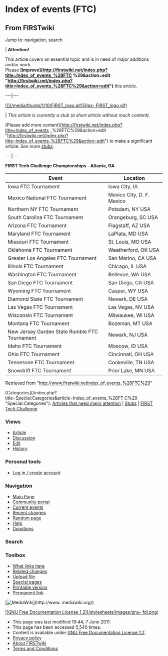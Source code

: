 # Index of events (FTC)

## From FIRSTwiki

Jump to: navigation, search

| **Attention!**

This article covers an essential topic and is in need of major additions and/or work.<br>
Please **[improve](http://firstwiki.net/index.php?title=Index_of_events_%28FTC
%29&action=edit "http://firstwiki.net/index.php?title=Index_of_events_%28FTC%29&action=edit")** this article.

---|---

[![](/media/thumb/1/10/FIRST_logo.gif/50px-
FIRST_logo.gif)](Image:FIRST_logo.gif)

| _This article is currently a stub (a short article without much content)._

[Please add more content](http://firstwiki.net/index.php?title=Index_of_events
_%28FTC%29&action=edit "http://firstwiki.net/index.php?title=Index_of_events_%28FTC%29&action=edit") to make a significant article. _See more [stubs](Special:Shortpages "Special:Shortpages")._

---|---

**FIRST Tech Challenge Championships - Atlanta, GA**

**Event**                                     | **Location**
--------------------------------------------- | -------------------------
Iowa FTC Tournament                           | Iowa City, IA
Mexico National FTC Tournament                | Mexico City, D. F. Mexico
Northern NY FTC Tournament                    | Potsdam, NY USA
South Carolina FTC Tournament                 | Orangeburg, SC USA
Arizona FTC Tournament                        | Flagstaff, AZ USA
Maryland FTC Tournament                       | LaPlata, MD USA
Missouri FTC Tournament                       | St. Louis, MO USA
Oklahoma FTC Tournament                       | Weatherford, OK USA
Greater Los Angeles FTC Tournament            | San Marino, CA USA
Illinois FTC Tournament                       | Chicago, IL USA
Washington FTC Tournament                     | Bellevue, WA USA
San Diego FTC Tournament                      | San Diego, CA USA
Wyoming FTC Tournament                        | Casper, WY USA
Diamond State FTC Tournament                  | Newark, DE USA
Las Vegas FTC Tournament                      | Las Vegas, NV USA
Wisconsin FTC Tournament                      | Milwaukee, WI USA
Montana FTC Tournament                        | Bozeman, MT USA
New Jersey Garden State Rumble FTC Tournament | Newark, NJ USA
Idaho FTC Tournament                          | Moscow, ID USA
Ohio FTC Tournament                           | Cincinnati, OH USA
Tennessee FTC Tournament                      | Cookeville, TN USA
Snowdrift FTC Tournament                      | Prior Lake, MN USA

Retrieved from "<http://www.firstwiki.netIndex_of_events_%28FTC%29>"

[Categories](/index.php?title=Special:Categories&article=Index_of_events_%28FT
C%29 "Special:Categories"): [Articles that need major attention](Category:Articles_that_need_major_attention "Category:Articles that need major attention") | [Stubs](Category:Stubs "Category:Stubs") | [FIRST Tech Challenge](Category:FIRST_Tech_Challenge "Category:FIRST Tech
Challenge")

### Views

- [Article](Index_of_events_%28FTC%29)
- [Discussion](Talk:Index_of_events_%28FTC%29)
- [Edit](/index.php?title=Index_of_events_%28FTC%29&action=edit)
- [History](/index.php?title=Index_of_events_%28FTC%29&action=history)

### Personal tools

- [Log in / create account](/index.php?title=Special:Userlogin&returnto=Index_of_events_\(FTC\))

[](Main_Page "Main Page")

### Navigation

- [Main Page](Main_Page)
- [Community portal](FIRSTwiki:Community_portal)
- [Current events](Current_events)
- [Recent changes](Special:Recentchanges)
- [Random page](Special:Random)
- [Help](FIRSTwiki:Help)
- [Donations](FIRSTwiki:Site_support)

### Search

### Toolbox

- [What links here](Special:Whatlinkshere/Index_of_events_%28FTC%29)
- [Related changes](Special:Recentchangeslinked/Index_of_events_%28FTC%29)
- [Upload file](Special:Upload)
- [Special pages](Special:Specialpages)
- [Printable version](/index.php?title=Index_of_events_%28FTC%29&printable=yes)
- [Permanent link](/index.php?title=Index_of_events_%28FTC%29&oldid=80169)

[![MediaWiki](/skins/common/images/poweredby_mediawiki_88x31.png)](http://www.
mediawiki.org/)

[![GNU Free Documentation License 1.2](/stylesheets/images/gnu-
fdl.png)](http://www.gnu.org/copyleft/fdl.html)

- This page was last modified 19:44, 7 June 2011.
- This page has been accessed 5,540 times.
- Content is available under [GNU Free Documentation License 1.2](http://www.gnu.org/copyleft/fdl.html "http://www.gnu.org/copyleft/fdl.html").
- [Privacy policy](FIRSTwiki:Privacy_policy "FIRSTwiki:Privacy policy")
- [About FIRSTwiki](FIRSTwiki:About "FIRSTwiki:About")
- [Terms and Conditions](FIRSTwiki:Terms_and_conditions "FIRSTwiki:Terms and conditions")
